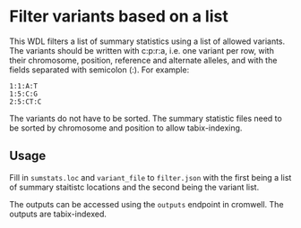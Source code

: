 # Filter variants based on a list

This WDL filters a list of summary statistics using a list of allowed variants. The variants should be written with c:p:r:a, i.e. one variant per row, with their chromosome, position, reference and alternate alleles, and with the fields separated with semicolon (:). For example:
```
1:1:A:T
1:5:C:G
2:5:CT:C
```
The variants do not have to be sorted. The summary statistic files need to be sorted by chromosome and position to allow tabix-indexing.

## Usage
Fill in `sumstats.loc` and `variant_file` to `filter.json` with the first being a list of summary staitistc locations and the second being the variant list.

The outputs can be accessed using the `outputs` endpoint in cromwell. The outputs are tabix-indexed.